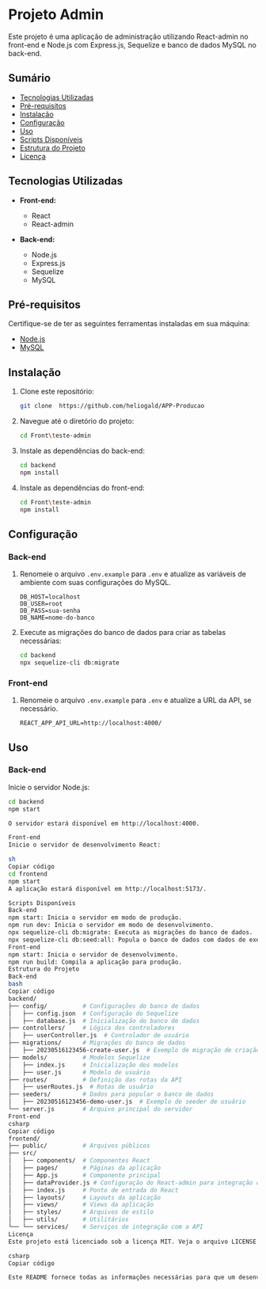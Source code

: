 # Projeto Admin

Este projeto é uma aplicação de administração utilizando React-admin no front-end e Node.js com Express.js, Sequelize e banco de dados MySQL no back-end.

## Sumário

- [Tecnologias Utilizadas](#tecnologias-utilizadas)
- [Pré-requisitos](#pré-requisitos)
- [Instalação](#instalação)
- [Configuração](#configuração)
- [Uso](#uso)
- [Scripts Disponíveis](#scripts-disponíveis)
- [Estrutura do Projeto](#estrutura-do-projeto)
- [Licença](#licença)

## Tecnologias Utilizadas

- **Front-end:**
  - React
  - React-admin

- **Back-end:**
  - Node.js
  - Express.js
  - Sequelize
  - MySQL

## Pré-requisitos

Certifique-se de ter as seguintes ferramentas instaladas em sua máquina:

- [Node.js](https://nodejs.org/)
- [MySQL](https://www.mysql.com/)

## Instalação

1. Clone este repositório:

    ```sh
    git clone  https://github.com/heliogald/APP-Producao
    ```

2. Navegue até o diretório do projeto:

    ```sh
    cd Front\teste-admin
    ```

3. Instale as dependências do back-end:

    ```sh
    cd backend
    npm install
    ```

4. Instale as dependências do front-end:

    ```sh
    cd Front\teste-admin
    npm install
    ```

## Configuração

### Back-end

1. Renomeie o arquivo `.env.example` para `.env` e atualize as variáveis de ambiente com suas configurações do MySQL.

    ```env
    DB_HOST=localhost
    DB_USER=root
    DB_PASS=sua-senha
    DB_NAME=nome-do-banco
    ```

2. Execute as migrações do banco de dados para criar as tabelas necessárias:

    ```sh
    cd backend
    npx sequelize-cli db:migrate
    ```

### Front-end

1. Renomeie o arquivo `.env.example` para `.env` e atualize a URL da API, se necessário.

    ```env
    REACT_APP_API_URL=http://localhost:4000/
    ```

## Uso

### Back-end

Inicie o servidor Node.js:

```sh
cd backend
npm start

O servidor estará disponível em http://localhost:4000.

Front-end
Inicie o servidor de desenvolvimento React:

sh
Copiar código
cd frontend
npm start
A aplicação estará disponível em http://localhost:5173/.

Scripts Disponíveis
Back-end
npm start: Inicia o servidor em modo de produção.
npm run dev: Inicia o servidor em modo de desenvolvimento.
npx sequelize-cli db:migrate: Executa as migrações do banco de dados.
npx sequelize-cli db:seed:all: Popula o banco de dados com dados de exemplo (se houver).
Front-end
npm start: Inicia o servidor de desenvolvimento.
npm run build: Compila a aplicação para produção.
Estrutura do Projeto
Back-end
bash
Copiar código
backend/
├── config/          # Configurações do banco de dados
│   ├── config.json  # Configuração do Sequelize
│   ├── database.js  # Inicialização do banco de dados
├── controllers/     # Lógica dos controladores
│   ├── userController.js  # Controlador de usuário
├── migrations/      # Migrações do banco de dados
│   ├── 20230516123456-create-user.js  # Exemplo de migração de criação de usuário
├── models/          # Modelos Sequelize
│   ├── index.js     # Inicialização dos modelos
│   ├── user.js      # Modelo de usuário
├── routes/          # Definição das rotas da API
│   ├── userRoutes.js  # Rotas de usuário
├── seeders/         # Dados para popular o banco de dados
│   ├── 20230516123456-demo-user.js  # Exemplo de seeder de usuário
└── server.js        # Arquivo principal do servidor
Front-end
csharp
Copiar código
frontend/
├── public/          # Arquivos públicos
├── src/
│   ├── components/  # Componentes React
│   ├── pages/       # Páginas da aplicação
│   ├── App.js       # Componente principal
│   ├── dataProvider.js # Configuração do React-admin para integração com a API
│   ├── index.js     # Ponto de entrada do React
│   ├── layouts/     # Layouts da aplicação
│   ├── views/       # Views da aplicação
│   ├── styles/      # Arquivos de estilo
│   ├── utils/       # Utilitários
└── └── services/    # Serviços de integração com a API
Licença
Este projeto está licenciado sob a licença MIT. Veja o arquivo LICENSE para mais detalhes.

csharp
Copiar código

Este README fornece todas as informações necessárias para que um desenvolvedor configure, instale, configure e execute a aplicação, além de oferecer uma visão clara da estrutura do projeto.







